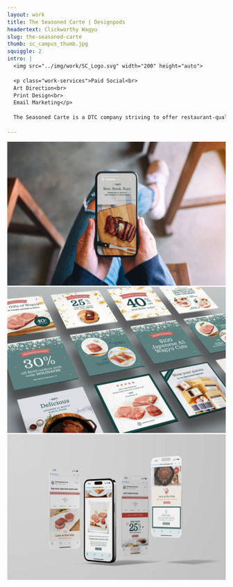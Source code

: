 ```yaml
---
layout: work
title: The Seasoned Carte | Designpods
headertext: Clickworthy Wagyu
slug: the-seasoned-carte
thumb: sc_campus_thumb.jpg
squiggle: 2
intro: |
  <img src="../img/work/SC_Logo.svg" width="200" height="auto">

  <p class="work-services">Paid Social<br>
  Art Direction<br>
  Print Design<br>
  Email Marketing</p>

  The Seasoned Carte is a DTC company striving to offer restaurant-quality products from around the globe that are not easily accessible in local grocery store aisles. They had brand standards but needed to figure out how to implement them across social, email, and print. After in-depth conversations identifying their customers and the most effective channels, we’ve rolled out monthly campaigns helping to boost impressions and sales. 

---
```


![](../img/work/SC_1.jpg)
![](../img/work/SC_2.jpg)
![](../img/work/SC_3.jpg)
